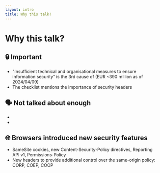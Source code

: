 ```yaml
---
layout: intro
title: Why this talk?
---
```

<h1><span class="color:accent">Why</span> this talk?</h1>

<Transform scale="0.95">

## 🔒 Important

- "Insufficient technical and organisational measures to ensure information security" is the 3rd cause of <Anchor href="https://www.enforcementtracker.com/?insights" text="GDPR fines" /> (EUR ~390 million as of 2024/04/09)
- The <Anchor href="https://mvsp.dev/" text="Minimum Viable Secure Product (MVSP)"/> checklist mentions the importance of security headers

## 🗣️ Not talked about enough

- <Anchor href="https://youtu.be/riPSW5P127M?si=dGxJCHTaeEQasopq" text="HTTP Headers - The State of the Web (Chrome for Developers, 2018)" alt="HTTP Headers - The State of the Web" />
- <Anchor href="https://www.youtube.com/watch?v=JfjiFsJsO4E" text="HTTP headers for the responsible developer (Stefan Judis, 2019)" alt="Stefan Judis presentation at Goto 2019" />

## 🌐 Browsers introduced new security features

- SameSite cookies, new Content-Security-Policy directives, Reporting API v1, Permissions-Policy
- New headers to provide additional control over the same-origin policy: CORP, COEP, COOP

</Transform>

<!--
Modern browsers are good sandboxing environments and have a lot of security features, but we often don't exploit them fully.

I was at OWASP Italy Day 2023. I was talking to the guys at the [Contrast](https://www.contrastsecurity.com/ ) and [SecureFlag](https://www.secureflag.com/) booths. I saw how SecureFlag integrates with GitHub and comments your PR when it contains insecure code.

[Google update their Minimum Viable Secure Product](https://probely.com/blog/google-update-their-minimum-viable-secure-product)
-->
